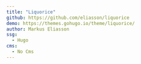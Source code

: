 ```yaml
---
title: "Liquorice"
github: https://github.com/eliasson/liquorice
demo: https://themes.gohugo.io/theme/liquorice/
author: Markus Eliasson
ssg:
  - Hugo
cms:
  - No Cms
---
```


